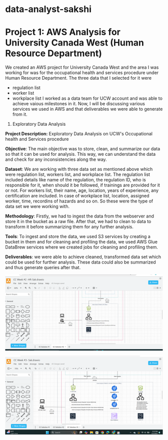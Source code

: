 # data-analyst-sakshi
# Project 1: AWS Analysis for University Canada West (Human Resource Department)
We created an AWS project for University Canada West and the area I was working for was for the occupational health and services procedure under Human Resource Department. The three data that I selected for it were
- regulation list
- worker list
- workplace list
I worked as a data team for UCW account and was able to achieve vaious milestones in it. Now, I will be discussing various services we used in AWS and that deliverables we were able to generate from it.
1. Exploratory Data Analysis

**Project Description:** Exploratory Data Analysis on UCW's Occupational health and Services procedure
 
**Objective**: The main objective was to store, clean, and summarize our data so that it can be used for analysis. This way, we can understand the data and check for any 
     inconsistencies along the way.

**Dataset**: We are working with three data set as mentioned above which were regulation list, workers list, and workplace list. The regulation list included details like name of the regulation, the regulation ID, who is responsible for it, when should it be followed, if trainings are provided for it or not. For workers list, their name, age, location, years of experience, any certification are included. In case of workplace list, location, assigned worker, time, recordins of hazards and so on. So these were the type of data set we were working with.

**Methodology**: Firstly, we had to ingest the data from the webserver and store it in the bucket as a raw file. After that, we had to clean to data to transform it before summarizing them for any further analysis.

**Tools**: To ingest and store the data, we used S3 services by creating a bucket in them and for cleaning and profiling the data, we used AWS Glue DataBrew services where we created jobs for cleaning and profiling them.

**Deliverables**: we were able to achieve cleaned, transformed data set which could be used for further analysis. These data could also be summarized and thus generate queries after that.

![Data Ingestion from Web Server](https://github.com/Sakshi-Pokhrel/data-analyst-sakshi/blob/main/draw.io%20file%202.png?raw=true) 

![Data Profiling and Cleaning](https://github.com/Sakshi-Pokhrel/data-analyst-sakshi/blob/main/drawio.2.png?raw=true)


